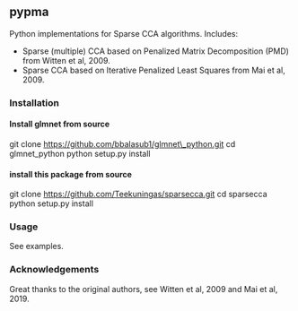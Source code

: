 ## pypma

Python implementations for Sparse CCA algorithms. Includes:

* Sparse (multiple) CCA based on Penalized Matrix Decomposition (PMD) from Witten et al, 2009. 
* Sparse CCA based on Iterative Penalized Least Squares from Mai et al, 2009.

### Installation

#### Install glmnet from source
git clone https://github.com/bbalasub1/glmnet\_python.git
cd glmnet\_python
python setup.py install

#### install this package from source
git clone https://github.com/Teekuningas/sparsecca.git
cd sparsecca
python setup.py install

### Usage

See examples.

### Acknowledgements

Great thanks to the original authors, see Witten et al, 2009 and Mai et al, 2019.
